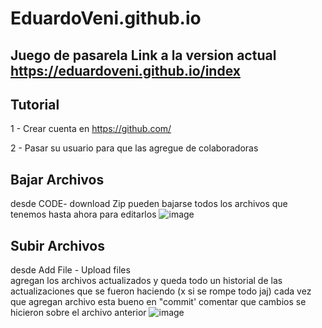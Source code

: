 # EduardoVeni.github.io
## Juego de pasarela Link a la version actual https://eduardoveni.github.io/index

## Tutorial
1 - Crear cuenta en https://github.com/

2 - Pasar su usuario para que las agregue de colaboradoras


## Bajar Archivos

desde CODE- download Zip 
pueden bajarse todos los archivos que tenemos hasta ahora para editarlos
![image](https://user-images.githubusercontent.com/115672756/195468483-d88571e2-0fc9-49c0-935f-afeca4deeedf.png)



## Subir Archivos
 desde Add File - Upload files   
agregan los archivos actualizados y queda todo un historial de las actualizaciones que se fueron  haciendo (x si se rompe todo jaj)
cada vez que agregan archivo esta bueno en "commit' comentar que cambios se hicieron sobre el archivo anterior
![image](https://user-images.githubusercontent.com/115672756/195469045-f23403a7-1137-405f-ac95-1293f079fa91.png)
